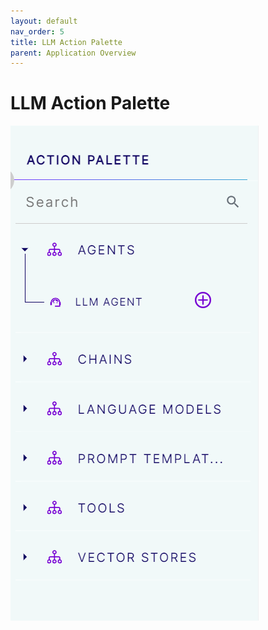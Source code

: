 ```yaml
---
layout: default
nav_order: 5
title: LLM Action Palette
parent: Application Overview
---
```

# LLM Action Palette

<img src="images/Screenshot_LLMActionPalette.png"/>
